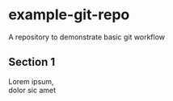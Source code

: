 # example-git-repo
A repository to demonstrate basic git workflow
## Section 1
Lorem ipsum,  
dolor sic amet
